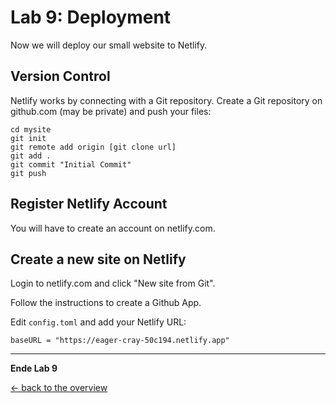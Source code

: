 # Lab 9: Deployment

Now we will deploy our small website to Netlify.

## Version Control

Netlify works by connecting with a Git repository. Create a Git repository on github.com (may be private) and push your files:
```
cd mysite
git init
git remote add origin [git clone url]
git add .
git commit "Initial Commit"
git push
```

## Register Netlify Account

You will have to create an account on netlify.com.

## Create a new site on Netlify

Login to netlify.com and click "New site from Git".

Follow the instructions to create a Github App.

Edit `config.toml` and add your Netlify URL:
```
baseURL = "https://eager-cray-50c194.netlify.app"
```

---

**Ende Lab 9**

<!--<p width="100px" align="right"><a href="08_assets.md">Assets →</a></p>-->

[← back to the overview](../README.md)
